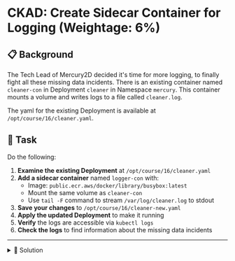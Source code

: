 # CKAD: Create Sidecar Container for Logging (Weightage: 6%)

## 📋 Background

The Tech Lead of Mercury2D decided it's time for more logging, to finally fight all these missing data incidents. There is an existing container named `cleaner-con` in Deployment `cleaner` in Namespace `mercury`. This container mounts a volume and writes logs to a file called `cleaner.log`.

The yaml for the existing Deployment is available at `/opt/course/16/cleaner.yaml`.

## 🎯 Task

Do the following:

1. **Examine the existing Deployment** at `/opt/course/16/cleaner.yaml`
2. **Add a sidecar container** named `logger-con` with:
   - Image: `public.ecr.aws/docker/library/busybox:latest`
   - Mount the same volume as `cleaner-con`
   - Use `tail -F` command to stream `/var/log/cleaner.log` to stdout
3. **Save your changes** to `/opt/course/16/cleaner-new.yaml`
4. **Apply the updated Deployment** to make it running
5. **Verify** the logs are accessible via `kubectl logs`
6. **Check the logs** to find information about the missing data incidents

---

<details>
<summary>📖 Solution</summary>


- In Kubernetes 1.28+, sidecar containers are init containers with `restartPolicy: Always`
- The sidecar container should mount the same volume (`logs`) at the same path (`/var/log`)
- Use `tail -f /var/log/cleaner.log` to continuously stream the log file
- Test with: `kubectl logs -n mercury deployment/cleaner -c logger-con`

```bash
# First, examine the existing deployment
cat /opt/course/16/cleaner.yaml

# Copy and modify the deployment
cp /opt/course/16/cleaner.yaml /opt/course/16/cleaner-new.yaml

# Edit the file to add the sidecar container
# You can use vim, nano, or create a new version
cat <<'EOF' > /opt/course/16/cleaner-new.yaml
apiVersion: apps/v1
kind: Deployment
metadata:
  name: cleaner
  namespace: mercury
spec:
  replicas: 1
  selector:
    matchLabels:
      app: cleaner
  template:
    metadata:
      labels:
        app: cleaner
    spec:
      volumes:
      - name: logs
        emptyDir: {}
      initContainers:
      - name: logger-con
        image: public.ecr.aws/docker/library/busybox:latest
        restartPolicy: Always
        volumeMounts:
        - name: logs
          mountPath: /var/log
        command: ["sh", "-c", "tail -F /var/log/cleaner.log"]
      containers:
      - name: cleaner-con
        image: public.ecr.aws/docker/library/busybox:latest
        volumeMounts:
        - name: logs
          mountPath: /var/log
        command: ["sh", "-c"]
        args:
        - |
          while true; do
            echo "$(date '+%Y-%m-%d %H:%M:%S') - Cleaning data..." >> /var/log/cleaner.log
            echo "$(date '+%Y-%m-%d %H:%M:%S') - Found 42 records" >> /var/log/cleaner.log
            echo "$(date '+%Y-%m-%d %H:%M:%S') - WARNING: 3 records missing!" >> /var/log/cleaner.log
            echo "$(date '+%Y-%m-%d %H:%M:%S') - Data cleanup completed" >> /var/log/cleaner.log
            sleep 10
          done
EOF

# Apply the updated deployment
kubectl apply -f /opt/course/16/cleaner-new.yaml

# Wait for the deployment to roll out
kubectl rollout status deployment/cleaner -n mercury

# Check the logs from the sidecar container
kubectl logs -n mercury deployment/cleaner -c logger-con

# You should see log entries including warnings about missing data:
# "WARNING: 3 records missing!"
```

**Key Points:**
- The `logger-con` container is defined as an `initContainer` with `restartPolicy: Always`
- This makes it a sidecar that runs alongside the main container
- Both containers share the same `logs` volume
- The sidecar uses `tail -f` to continuously stream the log file to stdout
- The logs reveal "WARNING: 3 records missing!" - the missing data incidents!

</details>
